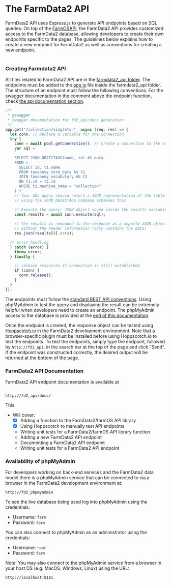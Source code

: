 # The FarmData2 API

FarmData2 API uses Express.js to generate API endpoints based on SQL queries. On top of the [FarmOSAPI](../farmdata2_modules/resources/FarmData2.js), the FarmData2 API provides customized access to the FarmData2 database, allowing developers to create their own endpoints specific to the pages. The guidelines below explains how to create a new endpoint for FarmData2 as well as conventions for creating a new endpoint.
<br><br>
### Creating Farmdata2 API ###
All files related to FarmData2 API are in the [farmdata2_api folder](../farmdata2_api/). The endpoints must be added to the [app.js](../farmdata2_api/src/app.js) file inside the farmdata2_api folder. The structure of an endpoint must follow the following conventions. For the swagger documentation in the comment above the endpoint function, check [the api documentation section](#farmdata2-api-documentation). 
``` javascript
/**
 * @swagger
 * Swagger documentation for fd2_api/docs generation
 */
app.get("/collection/singleton", async (req, res) => {
  let conn; // Declare a variable for the connection
  try {
    conn = await pool.getConnection(); // Create a connection to the server
    var sql = 
    ` 
    SELECT JSON_OBJECTAGG(name, id) AS data
    FROM (
      SELECT id, t1.name
      FROM taxonomy_term_data AS t1
      JOIN taxonomy_vocabulary AS t2
      ON t1.id = t2.id
      WHERE t2.machine_name = "collection"
    ) t` 
    // Your SQL query should return a JSON representation of the table
    // using the JSON_OBJECTAGG command achieves this

    // Execute the query; JSON object saved inside the results variable
    const results = await conn.execute(sql); 
    
    // The results is remapped to the response as a separte JSON object 
    // without the header information (only contains the data)
    res.json(results[0].data);

  // error handling
  } catch (error) {
    throw error;
  } finally {

    // release resources if connection is still established
    if (conn) {
      conn.release();
    }
  }
});
``` 
The endpoints must follow the [standard REST API conventions](https://restfulapi.net/resource-naming/). Using phpMyAdmin to test the query and displaying the result can be extremely helpful when developers need to create an endpoint. The phpMyAdmin access to the database is provided at the [end of this documentation](#availability-of-phpmyadmin).

Once the endpoint is created, the response object can be tested using [Hoppscotch.io](https://www.hoppscotch.io) in the FarmData2 development environment. Note that a browser-specific plugin must be installed before using Hoppscotch.io to test the endpoints. To test the endpoints, simply type the endpoint, followed by `http://fd2_api`, in the search bar at the top of the page and click "Send". If the endpoint was constructed correctly, the desired output will be returned at the bottom of the page.

### FarmData2 API Documentation ###
FarmData2 API endpoint documentation is available at 
```

http://fd2_api/docs/
```
This 

- Will cover:
  - [x] Adding a function to the FarmData2/farmOS API library
  - [x] Using Hoppscotch to manually test API endpoints
  - Writing unit tests for a FarmData2/farmOS API library function
  - Adding a new FarmData2 API endpoint
  - Documenting a FarmData2 API endpoint
  - Writing unit tests for a FarmData2 API endpoint


### Availability of phpMyAdmin ###

For developers working on back-end services and the FarmData2 data model there is a phpMyAdmin service that can be connected to via a browser in the FarmData2 development environment at:

```
http://fd2_phpmyadmin
```  

To see the live database being used log into phpMyAdmin using the credentials:
  * Username: `farm`
  * Password: `farm`

You can also connect to phpMyAdmin as an administrator using the credentials:
  * Username: `root`
  * Password: `farm`

Note: You may also connect to the phpMyAdmin service from a browser in your host OS (e.g. MacOS, Windows, Linux) using the URL:
```
http://localhost:8181
```